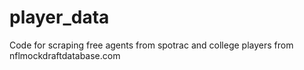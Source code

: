 # player_data
Code for scraping free agents from spotrac and college players from nflmockdraftdatabase.com
